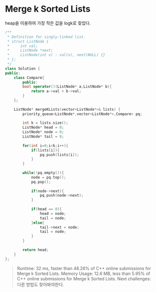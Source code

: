 # Merge k Sorted Lists
heap을 이용하여 가장 작은 값을 logk로 찾았다.

``` c++
/**
 * Definition for singly-linked list.
 * struct ListNode {
 *     int val;
 *     ListNode *next;
 *     ListNode(int x) : val(x), next(NULL) {}
 * };
 */
class Solution {
public:
    class Compare{
        public:
        bool operator()(ListNode* a,ListNode* b){
            return a->val > b->val;
        }    
    };
    
    ListNode* mergeKLists(vector<ListNode*>& lists) {
        priority_queue<ListNode*,vector<ListNode*>,Compare> pq;
        
        int k = lists.size();
        ListNode* head = 0;
        ListNode* node = 0;
        ListNode* tail = 0;
        
        for(int i=0;i<k;i++){
            if(lists[i]){
                pq.push(lists[i]);
            }
        }
        
        while(!pq.empty()){
            node = pq.top();
            pq.pop();
            
            if(node->next){
                pq.push(node->next);
            }
                    
            if(head == 0){
                head = node;
                tail = node;
            }else{
                tail->next = node;
                tail = node;
            }
        }
        
        return head;
    }
};
```
>Runtime: 32 ms, faster than 48.26% of C++ online submissions for Merge k Sorted Lists.
Memory Usage: 12.6 MB, less than 5.95% of C++ online submissions for Merge k Sorted Lists.
Next challenges:   
다른 방법도 찾아봐야한다.
